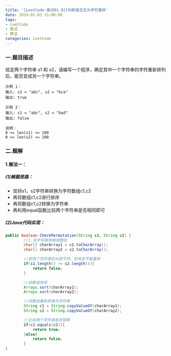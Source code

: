 ```yaml
---
title: '[LeetCode-面试01.02]判断是否互为字符重排'
date: 2019-02-03 15:00:00
tags: 
- LeetCode
- 面试
- 算法
categories: LeetCode
---
```


### 一.题目描述
给定两个字符串 s1 和 s2，请编写一个程序，确定其中一个字符串的字符重新排列后，能否变成另一个字符串。
```
示例 1：
输入: s1 = "abc", s2 = "bca"
输出: true 

示例 2：
输入: s1 = "abc", s2 = "bad"
输出: false

说明：
0 <= len(s1) <= 100
0 <= len(s2) <= 100
```

### 二.题解
#### 1.解法一：
##### (1)解题思路：
* 现将s1，s2字符串转换为字符数组c1,c2
* 再将数组c1,c2进行排序
* 再将数组c1,c2转换为字符串
* 再利用equal函数比较两个字符串是否相同即可

##### (2)Java代码实现：

```java
public boolean CheckPermutation(String s1, String s2) {
        //1.将字符串转换成数组
        char[] charArray1 = s1.toCharArray();
        char[] charArray2 = s2.toCharArray();

        //若两个字符串的长度不同，则肯定不能重排
        if(s1.length() != s2.length()){
            return false;
        }

        //给数组排序
        Arrays.sort(charArray1);
        Arrays.sort(charArray2);

        //将数组重新转换为字符串
        String c1 = String.copyValueOf(charArray1);
        String c2 = String.copyValueOf(charArray2);

        //比较两个字符串是否相等
        if(c1.equals(c2)){
            return true;
        }else{
            return false;
        }
}
```
